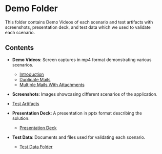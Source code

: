 # Demo Folder

This folder contains Demo Videos of each scenario and test artifacts with screenshots, presentation deck, and test data which we used to validate each scenario.

## Contents

- **Demo Videos**: Screen captures in mp4 format demonstrating various scenarios.
  - [Introduction](introduction.mp4)
  - [Duplicate Mails](DuplicateMails.mp4)
  - [Multiple Mails With Attachments](MultipleMails-WithAttachments.mp4)
- **Screenshots**: Images showcasing different scenarios of the application.
 - [Test Artifacts](TestArtifacts_SMART_EMAIL_ORCHESTRATOR.docx)
- **Presentation Deck**: A presentation in pptx format describing the solution.
  - [Presentation Deck](Smart-Email-Orchestrator-AI-Powered-Email-Classification.pptx)
- **Test Data**: Documents and files used for validating each scenario.
 
  - [Test Data Folder](test_data/)
